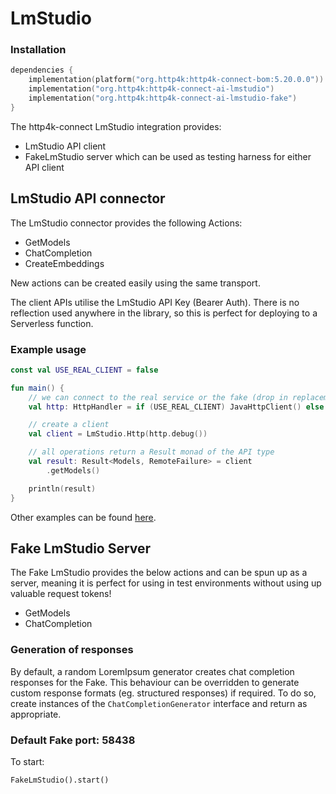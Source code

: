 # LmStudio

### Installation

```kotlin
dependencies {
    implementation(platform("org.http4k:http4k-connect-bom:5.20.0.0"))
    implementation("org.http4k:http4k-connect-ai-lmstudio")
    implementation("org.http4k:http4k-connect-ai-lmstudio-fake")
}
```

The http4k-connect LmStudio integration provides:

- LmStudio API client
- FakeLmStudio server which can be used as testing harness for either API client

## LmStudio API connector

The LmStudio connector provides the following Actions:

* GetModels
* ChatCompletion
* CreateEmbeddings

New actions can be created easily using the same transport.

The client APIs utilise the LmStudio API Key (Bearer Auth). There is no reflection used anywhere in the library, so
this is perfect for deploying to a Serverless function.

### Example usage

```kotlin
const val USE_REAL_CLIENT = false

fun main() {
    // we can connect to the real service or the fake (drop in replacement)
    val http: HttpHandler = if (USE_REAL_CLIENT) JavaHttpClient() else FakeLmStudio()

    // create a client
    val client = LmStudio.Http(http.debug())

    // all operations return a Result monad of the API type
    val result: Result<Models, RemoteFailure> = client
        .getModels()

    println(result)
}
```

Other examples can be
found [here](https://github.com/http4k/http4k-connect/tree/master/lmstudio/fake/src/examples/kotlin).

## Fake LmStudio Server

The Fake LmStudio provides the below actions and can be spun up as a server, meaning it is perfect for using in test
environments without using up valuable request tokens!

* GetModels
* ChatCompletion

### Generation of responses

By default, a random LoremIpsum generator creates chat completion responses for the Fake. This behaviour can be
overridden to generate custom response formats (eg. structured responses) if required. To do so, create instances of
the `ChatCompletionGenerator` interface and return as appropriate.

### Default Fake port: 58438

To start:

```
FakeLmStudio().start()
```
